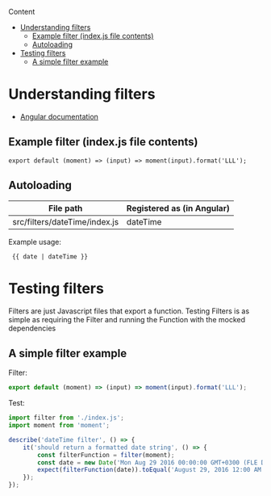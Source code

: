 <!-- START doctoc generated TOC please keep comment here to allow auto update -->
<!-- DON'T EDIT THIS SECTION, INSTEAD RE-RUN doctoc TO UPDATE -->
Content

- [Understanding filters](#understanding-filters)
  - [Example filter (index.js file contents)](#example-filter-indexjs-file-contents)
  - [Autoloading](#autoloading)
- [Testing filters](#testing-filters)
  - [A simple filter example](#a-simple-filter-example)

<!-- END doctoc generated TOC please keep comment here to allow auto update -->

# Understanding filters

* [Angular documentation](https://docs.angularjs.org/guide/filter)

## Example filter (index.js file contents)

```
export default (moment) => (input) => moment(input).format('LLL');
```

## Autoloading

|File path|Registered as (in Angular)|
|---|---|
|src/filters/dateTime/index.js|dateTime|

Example usage:

```
 {{ date | dateTime }}
 ```

# Testing filters

Filters are just Javascript files that export a function.
Testing Filters is as simple as requiring the Filter and running the Function with the mocked dependencies

## A simple filter example

Filter:

```javascript
export default (moment) => (input) => moment(input).format('LLL');
```

Test:

```javascript
import filter from './index.js';
import moment from 'moment';

describe('dateTime filter', () => {
    it('should return a formatted date string', () => {
        const filterFunction = filter(moment);
        const date = new Date('Mon Aug 29 2016 00:00:00 GMT+0300 (FLE Daylight Time)');
        expect(filterFunction(date)).toEqual('August 29, 2016 12:00 AM');
    });
});
```
